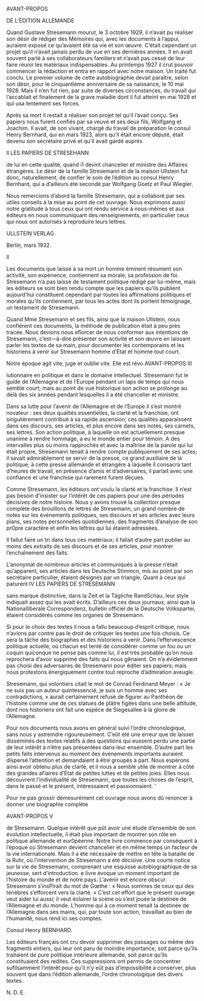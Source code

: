 AVANT-PROPOS

DE L'ÉDITION ALLEMANDE

Quand Gustave Stresemann mourut, le 3 octobre 1929, il n’avait pu réaliser son désir de rédiger des Mémoires qui, avec les documents à l’appui, auraient exposé ce qu’avaient été sa vie et son œuvre. C’était cependant un projet qu’il n’avait jamais perdu de vue en ses dernières années. Il en avait souvent parlé à ses collaborateurs familiers et n’avait pas cessé de leur faire réunir les matériaux indispensables. Au printemps 1927 il crut pouvoir commencer la rédaction et entra en rapport avec notre maison. Un traité fut conclu. Le premier volume de cette autobiographie devait paraître, selon son désir, pour le cinquantième anniversaire de sa naissance, le 10 mai 1928. Mais il n’en fut rien, par suite de diverses circonstances, du travail qui l’accablait et finalement de la grave maladie dont il fut atteint en mai 1928 et qui usa lentement ses forces.

Après sa mort il restait à réaliser son projet tel qu’il l’avait conçu. Ses papiers nous furent confiés par sa veuve et ses deux fils, Wolfgang et Joachim. Il avait, de son vivant, chargé du travail de préparation le consul Henry Bernhard, qui en mars 1923, alors qu’il était encore député, était devenu son secrétaire privé et qu’il avait gardé auprès

ll LES PAPIERS DE STRESEHANN

de lui en cette qualité, quand i1 devint chancelier et ministre des Affaires étrangères. Le désir de la famille Stresemann et de la maison Ullstein fut donc, naturellement, de confier le soin de l’édition au consul Henry Bernhard, qui a d’ailleurs été secondé par Wolfgang Goetz et Paul Wiegler.

Nous remercions d’abord la famille Stresemann, qui a collaboré par ses utiles conseils à la mise au point de cet ouvrage. Nous exprimons aussi notre gratitude à tous ceux qui ont rendu service à nous-mêmes et aux éditeurs en nous communiquant des renseignements, en particulier ceux qui nous ont autorisés à reproduire leurs lettres.

ULLSTEIN VERLAG.

Berlin, mars 1932.

Il

Les documents que laisse à sa mort un homme éminent résument son activité, son expérience, contiennent sa morale, sa profession de foi. Stresemann n’a pas laissé de testament politique rédigé par lui-même, mais les éditeurs se sont bien rendu compte que les papiers qu’ils publient aujourd’hui constituent cependant par toutes les affirmations politiques et morales qu’ils contiennent, par tous les actes dont ils portent témoignage, un testament de Stresemann.

Quand Mme Stresemann et ses fils, ainsi que la maison Ullstein, nous confièrent ces documents, la méthode de publication était à peu près tracée. Nous devions nous efîorcer de nous conformer aux intentions de Stresemann, c’est—à-dire présenter son activité et son œuvre en laissant parler les textes de sa main, pour documenter les contemporains et les historiens à venir sur Stresemann homme d’État et homme tout court.

Notre époque agit vite, juge et oublie vite. Elle est révo AVANT-PROPOS III

lutionnaire en politique et dans le domaine intellectuel. Stresemann fut le guide de l’Allemagne et de l’Europe pendant un laps de temps qui nous semble court; mais au point de vue historique son action se prolonge au delà des six années pendant lesquelles il a été chancelier et ministre.

Dans sa lutte pour l’avenir de l’Allemagne et de l’Europe il s’est montré novateur : ses deux qualités essentielles, la clarté et la franchise, ont singulièrement contribué à sa rapide ascension; ces qualités apparaissent dans ses discours, ses articles, et plus encore dans ses notes, ses carnets, ses lettres. Son action politique, à laquelle on est actuellement presque unanime à rendre hommage, a eu le monde entier pour témoin. A des intervalles plus ou moins rapprochés et avec la maîtrise de la parole qui lui était propre, Stresemann tenait à rendre compte publiquement de ses actes; il savait admirablement se servir de la presse, ce grand auxiliaire de la politique; à cette presse allemande et étrangère à laquelle il consacra tant d’heures de travail, en présence d’amis et d’adversaires, il parlait avec une confiance et une franchise qui rarement furent déçues.

Comme Stresemann, les éditeurs ont voulu la clarté et la franchise. Il n’est pas besoin d’insister sur l’intérêt de ces papiers pour une des périodes décisives de notre histoire. Nous y avons trouvé la collection presque complète des brouillons de lettres de Stresemann, un grand nombre de notes sur les événements politiques, ses discours et ses articles avec leurs plans, ses notes personnelles quotidiennes, des fragments d’analyse de son pr0pre caractère et enfin les lettres qui lui étaient adressées.

Il fallut faire un tri dans tous ces matériaux; il fallait d’autre part publier au moins des extraits de ses discours et de ses articles, pour montrer l’enchaînement des faits.

L’anonymat de nombreux articles et communiqués à la presse n’était qu’apparent, ses articles dans les Deutsche Stimmcn, mis au point par son secrétaire particulier, étaient désignés par un triangle. Quant à ceux qui parurent
IV LES PAPIERS DE STRESEMANN

sans marque distinctive, dans la Zeit et la Tägliche RandSchau, leur style indiquait assez qui les avait écrits. D’ailleurs ces deux journaux, ainsi que la Nationalliberale Correspondenz, bulletin officiel de la Deutsche Volkspartei, étaient considérés comme les organes de Stresemann.

Si pour le choix des textes il nous a fallu beaucoup d’esprit critique, nous n’avions par contre pas le droit de critiquer les textes une fois choisis. Ce sera la tâche des biographes et des historiens à venir. Dans l’effervescence politique actuelle, où chacun est tenté de considérer comme un fou ou un coquin quiconque ne pense pas comme lui, il est très probable qu’on nous reprochera d’avoir supprimé des faits qui nous gênaient. On n’a évidemment pas choisi des adversaires de Stresemann pour éditer ses papiers; mais nous protestons énergiquement contre tout reproche d’admiration aveugle.

Stresemann, qui volontiers citait le mot de Conrad Ferdinand Meyer : « Je ne suis pas un auteur quintessencié, je suis un homme avec ses contradictions, » aurait certainement refusé de figurer au Panthéon de l’histoire comme une de ces statues de plâtre figées dans une belle attitude, dont nos historiens ont fait une espèce de Siegesallee à la gloire de l’Allemagne.

Pour nos documents nous avons en général suivi l’ordre chronologique, sans nous y astreindre rigoureusement. C’eût été une erreur que de laisser disséminés des textes relatifs à des questions qui eussent perdu une partie de leur intérêt à n’être pas présentées dans leur ensemble. D’autre part les petits faits intervenus au moment des événements importants auraient dispersé l’attention et demandaient à être groupés à part. Nous espérons ainsi avoir obtenu plus de clarté, et il nous a semblé utile de montrer à côté des grandes afïaires d’État de petites luttes et de petites joies. Elles nous découvrent l’individualité de Stresemann, que toutes les choses de l’esprit, dans le passé et le présent, intéressaient et passionnaient. '

Pour ne pas grossir démesurément cet ouvrage nous avons dû renoncer à donner une biographie complète

AVANT-PROPOS V

de Stresemann. Quelque intérêt que pût avoir une étude d’ensemble de son évolution intellectuelle, il était plus important de montrer son rôle en politique allemande et eur0péenne. Notre livre commence par conséquent à l’époque où Stresemann devient chancelier et en même temps un facteur de la vie internationale. Mais il a été nécessaire de mettre en tête la bataille de la Ruhr, où l’intervention de Stresemann a été décisive. Une courte notice sur la vie de Stresemann, comprenant une esquisse autobiographique de sa jeunesse, sert d’introduction.
e livre évoque un moment important de l’histoire du monde et de notre pays. L’avenir est encore obscur. Stresemann s’insPirait du mot de Gœthe : « Nous sommes de ceux qui des ténèbres s’efforcent vers la clarté. » C’est cet effort que le présent ouvrage veut aider lui aussi; il veut éclairer la scène où s’est jouée la destinée de l’Allemagne et du monde. L’homme qui à ce moment tenait la destinée de l’Allemagne dans ses mains, qui, par toute son action, travaillait au bien de l’humanité, nous rend ici ses comptes.

Consul Henry BERNHARD.

Les éditeurs français ont cru devoir supprimer des passages ou même des fragments entiers, qui leur ont paru de moindre importance, soit parce qu’ils traitaient de pure politique intérieure allemande, soit parce qu’ils constituaient des redites. Ces suppressions ont permis de concentrer sufiîsamment l’intérêt pour qu’il n’y eût pas d’impossibilité a conserver, plus souvent que dans l’édition allemande, l’ordre chronologique des divers textes.

N. D. E.

